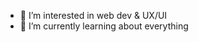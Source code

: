 - 👀 I’m interested in web dev & UX/UI
- 🌱 I’m currently learning about everything


<!---
emma-dougherty/emma-dougherty is a ✨ special ✨ repository because its `README.md` (this file) appears on your GitHub profile.
You can click the Preview link to take a look at your changes.
--->


